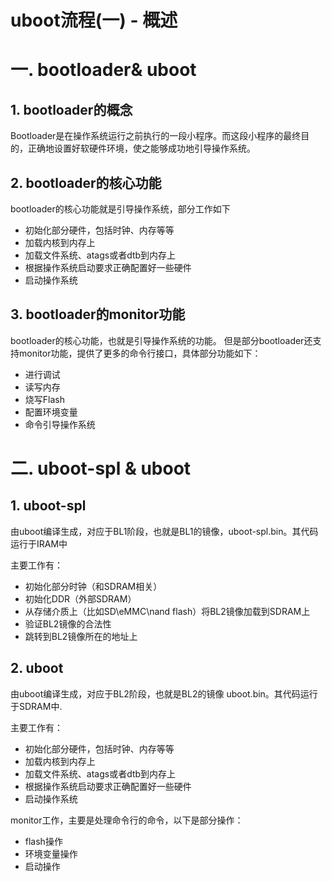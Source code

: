 # uboot流程(一) - 概述

# 一. bootloader& uboot

## 1. bootloader的概念

​	Bootloader是在操作系统运行之前执行的一段小程序。而这段小程序的最终目的，正确地设置好软硬件环境，使之能够成功地引导操作系统。

## 2. bootloader的核心功能

bootloader的核心功能就是引导操作系统，部分工作如下

- 初始化部分硬件，包括时钟、内存等等
- 加载内核到内存上
- 加载文件系统、atags或者dtb到内存上
- 根据操作系统启动要求正确配置好一些硬件
- 启动操作系统

## 3. bootloader的monitor功能

bootloader的核心功能，也就是引导操作系统的功能。 但是部分bootloader还支持monitor功能，提供了更多的命令行接口，具体部分功能如下：

- 进行调试
- 读写内存
- 烧写Flash
- 配置环境变量
- 命令引导操作系统

# 二. uboot-spl & uboot

## 1. uboot-spl

由uboot编译生成，对应于BL1阶段，也就是BL1的镜像，uboot-spl.bin。其代码运行于IRAM中

主要工作有： 

- 初始化部分时钟（和SDRAM相关）
- 初始化DDR（外部SDRAM）
- 从存储介质上（比如SD\eMMC\nand flash）将BL2镜像加载到SDRAM上
- 验证BL2镜像的合法性
- 跳转到BL2镜像所在的地址上

## 2. uboot

由uboot编译生成，对应于BL2阶段，也就是BL2的镜像 uboot.bin。其代码运行于SDRAM中.

主要工作有： 

- 初始化部分硬件，包括时钟、内存等等
- 加载内核到内存上
- 加载文件系统、atags或者dtb到内存上
- 根据操作系统启动要求正确配置好一些硬件
- 启动操作系统

monitor工作，主要是处理命令行的命令，以下是部分操作： 

- flash操作
- 环境变量操作
- 启动操作

